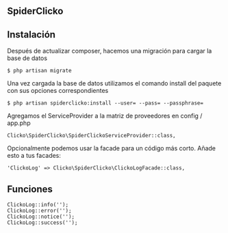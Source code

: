 ## SpiderClicko

## Instalación

Después de actualizar composer, hacemos una migración para cargar la base de datos

    $ php artisan migrate
    
Una vez cargada la base de datos utilizamos el comando install del paquete con sus opciones correspondientes

    $ php artisan spiderclicko:install --user= --pass= --passphrase=
    
Agregamos el ServiceProvider a la matriz de proveedores en config / app.php

    Clicko\SpiderClicko\SpiderClickoServiceProvider::class,

Opcionalmente podemos usar la facade para un código más corto. Añade esto a tus facades:

    'ClickoLog' => Clicko\SpiderClicko\ClickoLogFacade::class,
    
## Funciones

    ClickoLog::info('');
    ClickoLog::error('');
    ClickoLog::notice('');
    ClickoLog::success('');    

